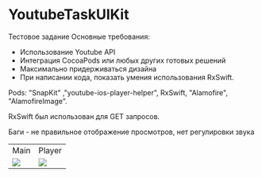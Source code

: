 # YoutubeTaskUIKit

Тестовое задание
Основные требования:
- Использование Youtube API
- Интеграция CocoaPods или любых других готовых решений
- Максимально придерживаться дизайна
- При написании кода, показать умения использования RxSwift.


Pods: "SnapKit" ,"youtube-ios-player-helper", RxSwift, "Alamofire", "AlamofireImage". 

RxSwift был использован для GET запросов. 


Баги - не правильное отображение просмотров, нет регулировки звука

<table>
  <tr>
    <td> Main  </td>
     <td> Player</td>
  </tr>
    <tr>
    <td valign="top"><img src="https://user-images.githubusercontent.com/91971233/175286059-9698da20-ddc3-48dc-9b8f-09b4ba403496.png"></td>
    <td valign="top"><img src="https://user-images.githubusercontent.com/91971233/175286171-931420a4-9eb8-403e-873e-998c99ea93a2.png"></td>    
      </tr>
 </table>



